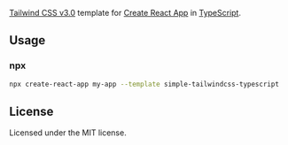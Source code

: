 [Tailwind CSS v3.0](https://tailwindcss.com) template for [Create React App](https://github.com/facebook/create-react-app) in [TypeScript](https://www.typescriptlang.org/).
## Usage

### npx

```sh
npx create-react-app my-app --template simple-tailwindcss-typescript
```
## License

Licensed under the MIT license.